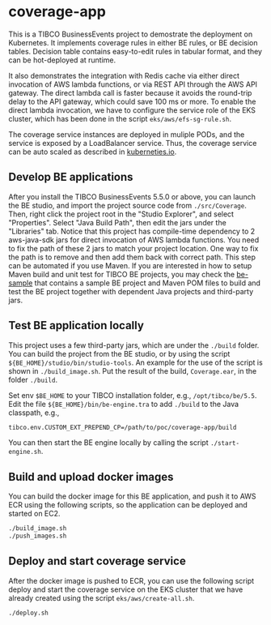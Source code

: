 # coverage-app

This is a TIBCO BusinessEvents project to demostrate the deployment on Kubernetes. It implements coverage rules in either BE rules, or BE decision tables.  Decision table contains easy-to-edit rules in tabular format, and they can be hot-deployed at runtime.  

It also demonstrates the integration with Redis cache via either direct invocation of AWS lambda functions, or via REST API through the AWS API gateway. The direct lambda call is faster because it avoids the round-trip delay to the API gateway, which could save 100 ms or more.  To enable the direct lambda invocation, we have to configure the service role of the EKS cluster, which has been done in the script `eks/aws/efs-sg-rule.sh`.

The coverage service instances are deployed in muliple PODs, and the service is exposed by a LoadBalancer service.  Thus, the coverage service can be auto scaled as described in [kuberneties.io](https://kubernetes.io/docs/tasks/run-application/horizontal-pod-autoscale-walkthrough/).

## Develop BE applications

After you install the TIBCO BusinessEvents 5.5.0 or above, you can launch the BE studio, and import the project source code from `./src/Coverage`.  Then, right click the project root in the "Studio Explorer", and select "Properties". Select "Java Build Path", then edit the jars under the "Libraries" tab.  Notice that this project has compile-time dependency to 2 aws-java-sdk jars for direct invocation of AWS lambda functions.  You need to fix the path of these 2 jars to match your project location. One way to fix the path is to remove and then add them back with correct path.  This step can be automated if you use Maven.  If you are interested in how to setup Maven build and unit test for TIBCO BE projects, you may check the [be-sample](https://github.com/yxuco/be_sample/tree/master/SimpleHTTP) that contains a sample BE project and Maven POM files to build and test the BE project together with dependent Java projects and third-party jars.

## Test BE application locally

This project uses a few third-party jars, which are under the `./build` folder.  You can build the project from the BE studio, or by using the script `${BE_HOME}/studio/bin/studio-tools`. An example for the use of the script is shown in `./build_image.sh`.  Put the result of the build, `Coverage.ear`, in the folder `./build`.

Set env `$BE_HOME` to your TIBCO installation folder, e.g., `/opt/tibco/be/5.5`. Edit the file `${BE_HOME}/bin/be-engine.tra` to add `./build` to the Java classpath, e.g.,
```bash
tibco.env.CUSTOM_EXT_PREPEND_CP=/path/to/poc/coverage-app/build
```
You can then start the BE engine locally by calling the script `./start-engine.sh`.

## Build and upload docker images
You can build the docker image for this BE application, and push it to AWS ECR using the following scripts, so the application can be deployed and started on EC2.
```bash
./build_image.sh
./push_images.sh
```

## Deploy and start coverage service
After the docker image is pushed to ECR, you can use the following script deploy and start the coverage service on the EKS cluster that we have already created using the script `eks/aws/create-all.sh`.
```bash
./deploy.sh
```
